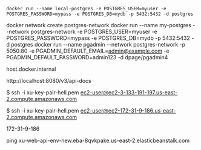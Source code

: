 

`docker run --name local-postgres -e POSTGRES_USER=myuser -e POSTGRES_PASSWORD=mypass -e POSTGRES_DB=mydb -p 5432:5432 -d postgres
`


docker network create  postgres-network
docker run --name my-postgres --network postgres-network -e POSTGRES_USER=myuser -e POSTGRES_PASSWORD=mypass -e POSTGRES_DB=mydb -p 5432:5432 -d postgres
docker run --name pgadmin --network postgres-network -p 5050:80 -e PGADMIN_DEFAULT_EMAIL=admin@example.com -e PGADMIN_DEFAULT_PASSWORD=admin123 -d dpage/pgadmin4


host.docker.internal


http://localhost:8080/v3/api-docs




$ ssh -i xu-key-pair-hell.pem ec2-user@ec2-3-133-191-197.us-east-2.compute.amazonaws.com


$ ssh -i xu-key-pair-hell.pem ec2-user@ec2-172-31-9-186.us-east-2.compute.amazonaws.com

172-31-9-186


ping xu-web-api-env-new.eba-8qvkpake.us-east-2.elasticbeanstalk.com



















